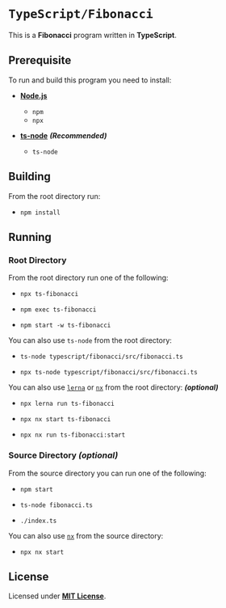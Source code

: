 # `TypeScript/Fibonacci`

This is a **Fibonacci** program written in **TypeScript**.

## Prerequisite

To run and build this program you need to install:

* [**Node.js**](https://nodejs.org/en/download/current)
  * `npm`
  * `npx`

* [**ts-node**](https://typestrong.org/ts-node/docs/installation) _**(Recommended)**_
  * `ts-node`

## Building

From the root directory run:

* ```
  npm install
  ```

## Running

### Root Directory

From the root directory run one of the following:

* ```
  npx ts-fibonacci
  ```
* ```
  npm exec ts-fibonacci
  ```
* ```
  npm start -w ts-fibonacci
  ```

You can also use `ts-node` from the root directory:

* ```
  ts-node typescript/fibonacci/src/fibonacci.ts
  ```
* ```
  npx ts-node typescript/fibonacci/src/fibonacci.ts
  ```

You can also use [`lerna`](https://lerna.js.org/) or [`nx`](https://nx.dev/) from the root directory: _**(optional)**_

* ```
  npx lerna run ts-fibonacci
  ```
* ```
  npx nx start ts-fibonacci
  ```
* ```
  npx nx run ts-fibonacci:start
  ```

### Source Directory _(optional)_

From the source directory you can run one of the following:

* ```
  npm start
  ```
* ```
  ts-node fibonacci.ts
  ```
* ```
  ./index.ts
  ```

You can also use [`nx`](https://nx.dev/) from the source directory:

* ```
  npx nx start
  ```

## License

Licensed under [**MIT License**](https://github.com/altersabeh/codes/blob/main/LICENSE).
